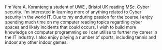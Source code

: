 I'm Vera A. Koranteng a student of UWE , Bristol UK reading MSc. Cyber security.
I'm interested in learning more of anything related to Cyber security in the world IT. 
Due to my enduring passion for the course,I enjoy spending much time on my computer reading topics regarding cyber spaces and likely incidents that could occurs.
 I wish to build more knowledge on computer programming so I can utilise to further my career in the IT industry.
 I also enjoy playing a number of sports, including tennis and indoor any other indoor games.

